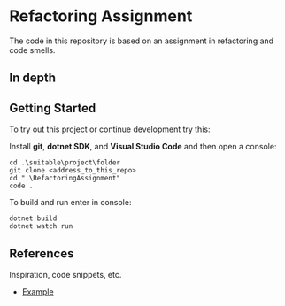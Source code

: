 # Refactoring Assignment

The code in this repository is based on an assignment in refactoring and code smells.

## In depth


## Getting Started

To try out this project or continue development try this:

Install **git**, **dotnet SDK**, and **Visual Studio Code** and then open a
console:

```
cd .\suitable\project\folder
git clone <address_to_this_repo>
cd ".\RefactoringAssignment"
code .
```

To build and run enter in console:

```
dotnet build
dotnet watch run
```


## References

Inspiration, code snippets, etc.

-   [Example](https://example.com/)
